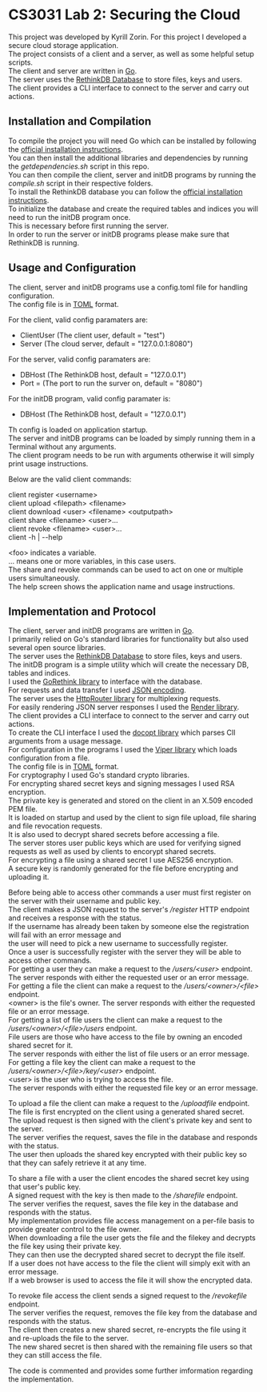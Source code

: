 CS3031 Lab 2: Securing the Cloud
================================

This project was developed by Kyrill Zorin.
For this project I developed a secure cloud storage application.  
The project consists of a client and a server, as well as some helpful setup scripts.  
The client and server are written in [Go](https://golang.org).  
The server uses the [RethinkDB Database](http://rethinkdb.com) to store files, keys and users.  
The client provides a CLI interface to connect to the server and carry out actions.  

## Installation and Compilation

To compile the project you will need Go which can be installed by following the [official installation instructions](https://golang.org/doc/install).  
You can then install the additional libraries and dependencies by running the *getdependencies.sh* script in this repo.  
You can then compile the client, server and initDB programs by running the *compile.sh* script in their respective folders.  
To install the RethinkDB database you can follow the [official installation instructions](http://rethinkdb.com/docs/install).  
To initialize the database and create the required tables and indices you will need to run the initDB program once.  
This is necessary before first running the server.  
In order to run the server or initDB programs please make sure that RethinkDB is running.  

## Usage and Configuration
The client, server and initDB programs use a config.toml file for handling configuration.  
The config file is in [TOML](https://github.com/toml-lang/toml) format.  

For the client, valid config paramaters are:  

  * ClientUser (The client user, default = "test")  
  * Server (The cloud server, default = "127.0.0.1:8080")  

For the server, valid config paramaters are:  

  * DBHost (The RethinkDB host, default = "127.0.0.1")  
  * Port = (The port to run the surver on, default = "8080")  

For the initDB program, valid config paramater is:  

  * DBHost (The RethinkDB host, default = "127.0.0.1")  

Th config is loaded on application startup.  
The server and initDB programs can be loaded by simply running them in a Terminal without any arguments.  
The client program needs to be run with arguments otherwise it will simply print usage instructions.  

Below are the valid client commands:  

  client register \<username>  
  client upload \<filepath> \<filename>  
  client download \<user> \<filename> \<outputpath>  
  client share \<filename> \<user>...  
  client revoke \<filename> \<user>...  
  client -h | --help  

\<foo> indicates a variable.  
\... means one or more variables, in this case users.  
The share and revoke commands can be used to act on one or multiple users simultaneously.  
The help screen shows the application name and usage instructions.  

## Implementation and Protocol

The client, server and initDB programs are written in [Go](https://golang.org).  
I primarily relied on Go's standard libraries for functionality but also used several open source libraries.  
The server uses the [RethinkDB Database](http://rethinkdb.com) to store files, keys and users.  
The initDB program is a simple utility which will create the necessary DB, tables and indices.  
I used the [GoRethink library](https://github.com/dancannon/gorethink) to interface with the database.  
For requests and data transfer I used [JSON encoding](http://www.json.org/).  
The server uses the [HttpRouter library](https://github.com/julienschmidt/httprouter) for multiplexing requests.  
For easily rendering JSON server responses I used the [Render library](https://github.com/unrolled/render).  
The client provides a CLI interface to connect to the server and carry out actions.  
To create the CLI interface I used the [docopt library](https://github.com/docopt/docopt.go) which parses ClI arguments from a usage message.  
For configuration in the programs I used the [Viper library](https://github.com/spf13/viper) which loads configuration from a file.  
The config file is in [TOML](https://github.com/toml-lang/toml) format.  
For cryptography I used Go's standard crypto libraries.  
For encrypting shared secret keys and signing messages I used RSA encryption.  
The private key is generated and stored on the client in an X.509 encoded PEM file.  
It is loaded on startup and used by the client to sign file upload, file sharing and file revocation requests.  
It is also used to decrypt shared secrets before accessing a file.  
The server stores user public keys which are used for verifying signed requests as well as used by clients to encorypt shared secrets.  
For encrypting a file using a shared secret I use AES256 encryption.  
A secure key is randomly generated for the file before encrypting and uploading it.  

Before being able to access other commands a user must first register on the server with their username and public key.  
The client makes a JSON request to the server's */register* HTTP endpoint and receives a response with the status.  
If the username has already been taken by someone else the registration will fail with an error message and  
the user will need to pick a new username to successfully register.  
Once a user is successfully register with the server they will be able to access other commands.  
For getting a user they can make a request to the */users/\<user>* endpoint.  
The server responds with either the requested user or an error message.  
For getting a file the client can make a request to the */users/\<owner>/\<file>* endpoint.  
\<owner> is the file's owner.
The server responds with either the requested file or an error message.  
For getting a list of file users the client can make a request to the */users/\<owner>/\<file>/users* endpoint.  
File users are those who have access to the file by owning an encoded shared secret for it.  
The server responds with either the list of file users or an error message.  
For getting a file key the client can make a request to the */users/\<owner>/\<file>/key/\<user>* endpoint.  
\<user> is the user who is trying to access the file.  
The server responds with either the requested file key or an error message.  

To upload a file the client can make a request to the */uploadfile* endpoint.  
The file is first encrypted on the client using a generated shared secret.  
The upload request is then signed with the client's private key and sent to the server.  
The server verifies the request, saves the file in the database and responds with the status.  
The user then uploads the shared key encrypted with their public key so that they can safely retrieve it at any time.  

To share a file with a user the client encodes the shared secret key using that user's public key.  
A signed request with the key is then made to the */sharefile* endpoint.  
The server verifies the request, saves the file key in the database and responds with the status.  
My implementation provides file access management on a per-file basis to provide greater control to the file owner.  
When downloading a file the user gets the file and the filekey and decrypts the file key using their private key.  
They can then use the decrypted shared secret to decrypt the file itself.  
If a user does not have access to the file the client will simply exit with an error message.  
If a web browser is used to access the file it will show the encrypted data.  

To revoke file access the client sends a signed request to the */revokefile* endpoint.  
The server verifies the request, removes the file key from the database and responds with the status.  
The client then creates a new shared secret, re-encrypts the file using it and re-uploads the file to the server.  
The new shared secret is then shared with the remaining file users so that they can still access the file.  

The code is commented and provides some further imformation regarding the implementation.
